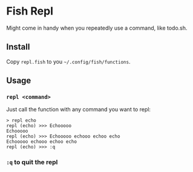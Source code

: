 # Fish Repl

Might come in handy when you repeatedly use a command, like todo.sh.

## Install

Copy `repl.fish` to you `~/.config/fish/functions`.

## Usage

### `repl <command>`

Just call the function with any command you want to repl:

```fish
> repl echo
repl (echo) >>> Echooooo
Echooooo
repl (echo) >>> Echooooo echooo echoo echo
Echooooo echooo echoo echo
repl (echo) >>> :q
```

### `:q` to quit the repl
